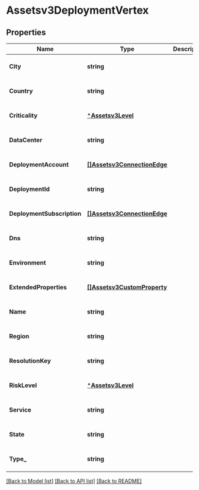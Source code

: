 # Assetsv3DeploymentVertex

## Properties
Name | Type | Description | Notes
------------ | ------------- | ------------- | -------------
**City** | **string** |  | [optional] [default to null]
**Country** | **string** |  | [optional] [default to null]
**Criticality** | [***Assetsv3Level**](assetsv3Level.md) |  | [optional] [default to null]
**DataCenter** | **string** |  | [optional] [default to null]
**DeploymentAccount** | [**[]Assetsv3ConnectionEdge**](assetsv3ConnectionEdge.md) |  | [optional] [default to null]
**DeploymentId** | **string** |  | [optional] [default to null]
**DeploymentSubscription** | [**[]Assetsv3ConnectionEdge**](assetsv3ConnectionEdge.md) |  | [optional] [default to null]
**Dns** | **string** |  | [optional] [default to null]
**Environment** | **string** |  | [optional] [default to null]
**ExtendedProperties** | [**[]Assetsv3CustomProperty**](assetsv3CustomProperty.md) |  | [optional] [default to null]
**Name** | **string** |  | [optional] [default to null]
**Region** | **string** |  | [optional] [default to null]
**ResolutionKey** | **string** |  | [optional] [default to null]
**RiskLevel** | [***Assetsv3Level**](assetsv3Level.md) |  | [optional] [default to null]
**Service** | **string** |  | [optional] [default to null]
**State** | **string** |  | [optional] [default to null]
**Type_** | **string** |  | [optional] [default to null]

[[Back to Model list]](../README.md#documentation-for-models) [[Back to API list]](../README.md#documentation-for-api-endpoints) [[Back to README]](../README.md)

